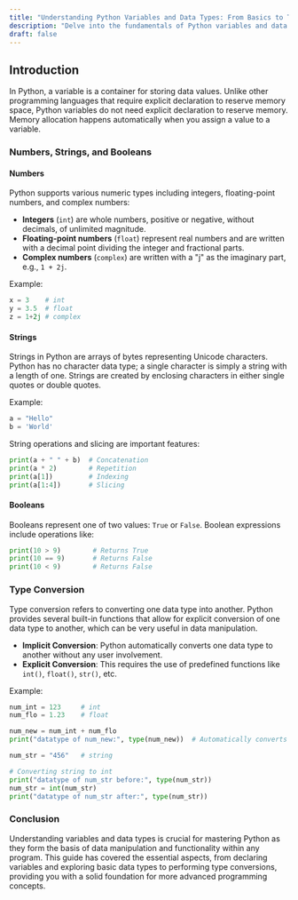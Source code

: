 ```yaml
---
title: "Understanding Python Variables and Data Types: From Basics to Type Conversion"
description: "Delve into the fundamentals of Python variables and data types, covering numbers, strings, and booleans, along with essential type conversion techniques to manipulate and utilize data effectively."
draft: false
---
```


## Introduction

In Python, a variable is a container for storing data values. Unlike other programming languages that require explicit declaration to reserve memory space, Python variables do not need explicit declaration to reserve memory. Memory allocation happens automatically when you assign a value to a variable.

### Numbers, Strings, and Booleans

#### Numbers

Python supports various numeric types including integers, floating-point numbers, and complex numbers:

- **Integers** (`int`) are whole numbers, positive or negative, without decimals, of unlimited magnitude.
- **Floating-point numbers** (`float`) represent real numbers and are written with a decimal point dividing the integer and fractional parts.
- **Complex numbers** (`complex`) are written with a "j" as the imaginary part, e.g., `1 + 2j`.

Example:
```python
x = 3    # int
y = 3.5  # float
z = 1+2j # complex
```

#### Strings

Strings in Python are arrays of bytes representing Unicode characters. Python has no character data type; a single character is simply a string with a length of one. Strings are created by enclosing characters in either single quotes or double quotes.

Example:
```python
a = "Hello"
b = 'World'
```

String operations and slicing are important features:
```python
print(a + " " + b)  # Concatenation
print(a * 2)        # Repetition
print(a[1])         # Indexing
print(a[1:4])       # Slicing
```

#### Booleans

Booleans represent one of two values: `True` or `False`. Boolean expressions include operations like:
```python
print(10 > 9)        # Returns True
print(10 == 9)       # Returns False
print(10 < 9)        # Returns False
```

### Type Conversion

Type conversion refers to converting one data type into another. Python provides several built-in functions that allow for explicit conversion of one data type to another, which can be very useful in data manipulation.

- **Implicit Conversion**: Python automatically converts one data type to another without any user involvement.
- **Explicit Conversion**: This requires the use of predefined functions like `int()`, `float()`, `str()`, etc.

Example:
```python
num_int = 123     # int
num_flo = 1.23    # float

num_new = num_int + num_flo
print("datatype of num_new:", type(num_new))  # Automatically converts int to float

num_str = "456"   # string

# Converting string to int
print("datatype of num_str before:", type(num_str))
num_str = int(num_str)
print("datatype of num_str after:", type(num_str))
```

### Conclusion

Understanding variables and data types is crucial for mastering Python as they form the basis of data manipulation and functionality within any program. This guide has covered the essential aspects, from declaring variables and exploring basic data types to performing type conversions, providing you with a solid foundation for more advanced programming concepts.
